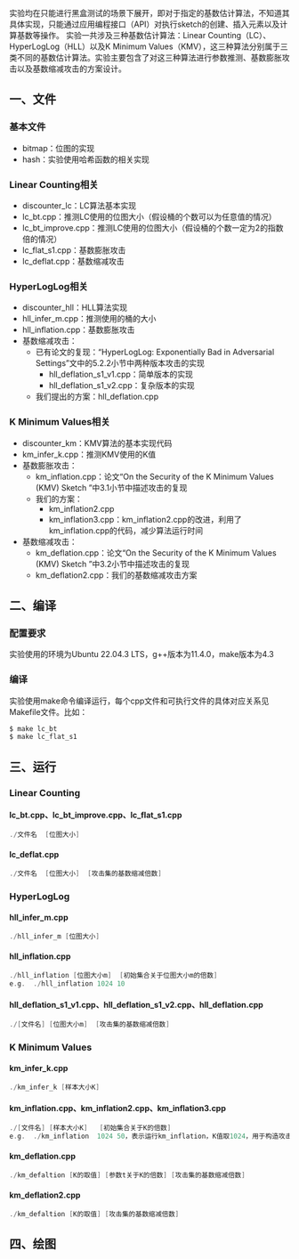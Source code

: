 实验均在只能进行黑盒测试的场景下展开，即对于指定的基数估计算法，不知道其具体实现，只能通过应用编程接口（API）对执行sketch的创建、插入元素以及计算基数等操作。
实验一共涉及三种基数估计算法：Linear Counting（LC）、HyperLogLog（HLL）以及K Minimum Values（KMV），这三种算法分别属于三类不同的基数估计算法。实验主要包含了对这三种算法进行参数推测、基数膨胀攻击以及基数缩减攻击的方案设计。
## 一、文件
### 基本文件

- bitmap：位图的实现
- hash：实验使用哈希函数的相关实现
### Linear Counting相关

- discounter_lc：LC算法基本实现
- lc_bt.cpp：推测LC使用的位图大小（假设桶的个数可以为任意值的情况）
- lc_bt_improve.cpp：推测LC使用的位图大小（假设桶的个数一定为2的指数倍的情况）
- lc_flat_s1.cpp：基数膨胀攻击
- lc_deflat.cpp：基数缩减攻击
### HyperLogLog相关

- discounter_hll：HLL算法实现
- hll_infer_m.cpp：推测使用的桶的大小
- hll_inflation.cpp：基数膨胀攻击
- 基数缩减攻击：
   - 已有论文的复现：“HyperLogLog: Exponentially Bad in Adversarial Settings”文中的5.2.2小节中两种版本攻击的实现
      - hll_deflation_s1_v1.cpp：简单版本的实现
      - hll_deflation_s1_v2.cpp：复杂版本的实现
   - 我们提出的方案：hll_deflation.cpp
### K Minimum Values相关

- discounter_km：KMV算法的基本实现代码
- km_infer_k.cpp：推测KMV使用的K值
- 基数膨胀攻击：
   - km_inflation.cpp：论文“On the Security of the K Minimum Values (KMV) Sketch ”中3.1小节中描述攻击的复现
   - 我们的方案：
      - km_inflation2.cpp
      - km_inflation3.cpp：km_inflation2.cpp的改进，利用了km_inflation.cpp的代码，减少算法运行时间
- 基数缩减攻击：
   - km_deflation.cpp：论文“On the Security of the K Minimum Values (KMV) Sketch ”中3.2小节中描述攻击的复现
   - km_deflation2.cpp：我们的基数缩减攻击方案
## 二、编译
### 配置要求
实验使用的环境为Ubuntu 22.04.3 LTS，g++版本为11.4.0，make版本为4.3
### 编译
实验使用make命令编译运行，每个cpp文件和可执行文件的具体对应关系见Makefile文件。比如：
```c
$ make lc_bt
$ make lc_flat_s1
```
## 三、运行
### Linear Counting
#### lc_bt.cpp、lc_bt_improve.cpp、lc_flat_s1.cpp
```c
./文件名  [位图大小]
```
#### lc_deflat.cpp
```c
./文件名  [位图大小]  [攻击集的基数缩减倍数]
```
### HyperLogLog
#### hll_infer_m.cpp
```c
./hll_infer_m [位图大小]
```
#### hll_inflation.cpp
```c
./hll_inflation [位图大小m]  [初始集合关于位图大小m的倍数]
e.g.  ./hll_inflation 1024 10
```
#### hll_deflation_s1_v1.cpp、hll_deflation_s1_v2.cpp、hll_deflation.cpp
```c
./[文件名] [位图大小m]  [攻击集的基数缩减倍数]
```
### K Minimum Values
#### km_infer_k.cpp
```c
./km_infer_k [样本大小K]
```
#### km_inflation.cpp、km_inflation2.cpp、km_inflation3.cpp
```c
./[文件名] [样本大小K]   [初始集合关于K的倍数]
e.g.  ./km_inflation  1024 50，表示运行km_inflation，K值取1024，用于构造攻击集的初始集合大小为50K
```
#### km_deflation.cpp
```c
./km_defaltion [K的取值] [参数t关于K的倍数] [攻击集的基数缩减倍数]
```
#### km_deflation2.cpp
```c
./km_defaltion [K的取值] [攻击集的基数缩减倍数]
```
## 四、绘图

